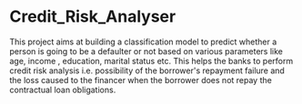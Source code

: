 # Credit_Risk_Analyser
This project aims at building a classification model to predict whether a person is going to be a defaulter or not based on various parameters like age, income , education, marital status etc. This helps the banks to perform credit risk analysis i.e. possibility of the borrower's repayment failure and the loss caused to the financer when the borrower does not repay the contractual loan obligations.
